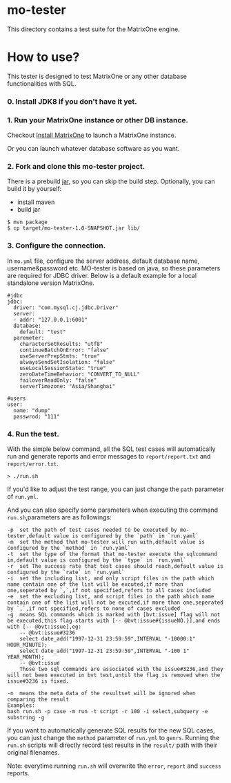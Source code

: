# mo-tester
This directory contains a test suite for the MatrixOne engine.

# How to use?

This tester is designed to test MatrixOne or any other database functionalities with SQL. 

### 0. Install JDK8 if you don't have it yet.  

### 1. Run your MatrixOne instance or other DB instance. 

Checkout [Install MatrixOne](https://docs.matrixorigin.io/0.4.0/MatrixOne/Get-Started/install-standalone-matrixone/) to launch a MatrixOne instance.

Or you can launch whatever database software as you want. 

### 2. Fork and clone this mo-tester project. 

There is a prebuild [jar](lib/mo-tester-1.0-SNAPSHOT.jar), so you can skip the build step. Optionally, you can build it by yourself:

- install maven
- build jar

```
$ mvn package
$ cp target/mo-tester-1.0-SNAPSHOT.jar lib/
```

### 3. Configure the connection. 

In `mo.yml` file, configure the server address, default database name, username&password etc. MO-tester is based on java, so these parameters are required for JDBC driver.
Below is a default example for a local standalone version MatrixOne.

```
#jdbc
jdbc:
  driver: "com.mysql.cj.jdbc.Driver"
  server:
  - addr: "127.0.0.1:6001"
  database:
    default: "test"
  paremeter:
    characterSetResults: "utf8"
    continueBatchOnError: "false"
    useServerPrepStmts: "true"
    alwaysSendSetIsolation: "false"
    useLocalSessionState: "true"
    zeroDateTimeBehavior: "CONVERT_TO_NULL"
    failoverReadOnly: "false"
    serverTimezone: "Asia/Shanghai"

#users
user:
  name: "dump"
  passwrod: "111"
```

### 4. Run the test.

With the simple below command, all the SQL test cases will automatically run and generate reports and error messages to `report/report.txt` and `report/error.txt`.

```
> ./run.sh
```

If you'd like to adjust the test range, you can just change the `path` parameter of `run.yml`. 

And you can also specify some parameters when executing the command `run.sh`,parameters are as followings:
```
-p  set the path of test cases needed to be executed by mo-tester,default value is configured by the `path` in `run.yaml`
-m  set the method that mo-tester will run with,default value is configured by the `method` in `run.yaml`
-t  set the type of the format that mo-tester execute the sqlcommand in,default value is configured by the `type` in `run.yaml`
-r  set The success rate that test cases should reach,default value is configured by the `rate` in `run.yaml`
-i  set the including list, and only script files in the path which name contain one of the list will be excuted,if more than one,seperated by `,`,if not specified,refers to all cases included
-e  set the excluding list, and script files in the path which name contain one of the list will not be excuted,if more than one,seperated by `,`,if not specified,refers to none of cases excluded
-g  means SQL commands which is marked with [bvt:issue] flag will not be executed,this flag starts with [-- @bvt:issue#{issueNO.}],and ends with [-- @bvt:issue],eg:
    -- @bvt:issue#3236
    select date_add("1997-12-31 23:59:59",INTERVAL "-10000:1" HOUR_MINUTE);
    select date_add("1997-12-31 23:59:59",INTERVAL "-100 1" YEAR_MONTH);
    -- @bvt:issue
    Those two sql commands are associated with the issue#3236,and they will not been executed in bvt test,until the flag is removed when the issue#3236 is fixed.
    
-n  means the meta data of the resultset will be ignored when comparing the result
Examples:
bash run.sh -p case -m run -t script -r 100 -i select,subquery -e substring -g
```

If you want to automatically generate SQL results for the new SQL cases, you can just change the `method` parameter of `run.yml` to `genrs`. Running the `run.sh` scripts will directly record test results in the `result/` path with their original filenames.

Note: everytime running `run.sh` will overwrite the `error`, `report` and `success` reports.
